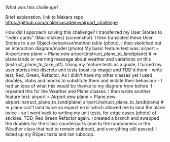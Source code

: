What was this challenge?

Brief explanation, link to Makers repo
https://github.com/makersacademy/airport_challenge

How did I approach solving this challenge?
I transferred my User Stories to "index cards" (Mac stickies) (screenshot). I then translated these User Stories to a an Object-behaviour/method table (photo).
I then sketched out an interaction diagram/model (photo)
My basic feature test was:
  airport = Airport.new
  plane = Plane.new
  airport.instruct_plane_to_land(plane) # => plane lands or warning message about weather
and variations on this (instruct_plane_to_take_off).
Using my feature tests as a guide, I turned my user stories into discrete unit tests (post-its image) and TDD'd them - write test, Red, Green, Refactor. As I didn't have my other classes yet I used doubles, stubs and mocks to substitute them and imitate their behaviour - I had an idea of what this would be thanks to my diagram from before.
I repeated this for the Weather and Plane classes.
I then wrote another feature test:
  airport = Airport.new
  plane = Plane.new
  airport.instruct_plane_to_land(plane)
  airport.instruct_plane_to_land(plane) # => plane can't land twice so expect error
which allowed me to land the plane twice - so I went back to writing my unit tests, for edge cases (photo) of stickies. TDD, Red Green Refactor again.
I created a branch and swapped the doubles for the Class counterparts (due to the randomness in the Weather class that had to remain stubbed), and everything still passed.
I tidied up my RSpec tests and ran rubocop.
